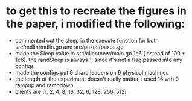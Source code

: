 # to get this to recreate the figures in the paper, i modified the following:
- commented out the sleep in the execute function for both src/mdlin/mdlin.go and src/paxos/paxos.go
- made the Sleep value in src/clientnew/main.go 1e6 (instead of 100 * 1e6). the randSleep is always 1, since it's not a flag passed into any configs
- made the configs put 9 shard leaders on 9 physical machines
- the length of the experiment doesn't really matter, i used 16 wth 0 rampup and rampdown
- clients are [1, 2, 4, 8, 16, 32, 6, 128, 256, 512] 
